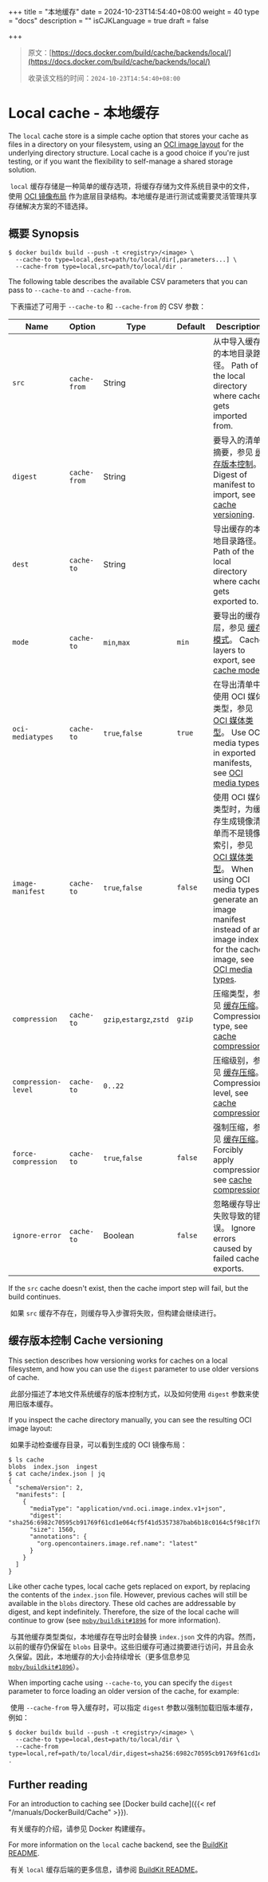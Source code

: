+++
title = "本地缓存"
date = 2024-10-23T14:54:40+08:00
weight = 40
type = "docs"
description = ""
isCJKLanguage = true
draft = false

+++

> 原文：[https://docs.docker.com/build/cache/backends/local/](https://docs.docker.com/build/cache/backends/local/)
>
> 收录该文档的时间：`2024-10-23T14:54:40+08:00`

# Local cache - 本地缓存

The `local` cache store is a simple cache option that stores your cache as files in a directory on your filesystem, using an [OCI image layout](https://github.com/opencontainers/image-spec/blob/main/image-layout.md) for the underlying directory structure. Local cache is a good choice if you're just testing, or if you want the flexibility to self-manage a shared storage solution.

​	`local` 缓存存储是一种简单的缓存选项，将缓存存储为文件系统目录中的文件，使用 [OCI 镜像布局](https://github.com/opencontainers/image-spec/blob/main/image-layout.md) 作为底层目录结构。本地缓存是进行测试或需要灵活管理共享存储解决方案的不错选择。

## 概要 Synopsis



```console
$ docker buildx build --push -t <registry>/<image> \
  --cache-to type=local,dest=path/to/local/dir[,parameters...] \
  --cache-from type=local,src=path/to/local/dir .
```

The following table describes the available CSV parameters that you can pass to `--cache-to` and `--cache-from`.

​	下表描述了可用于 `--cache-to` 和 `--cache-from` 的 CSV 参数：

| Name                | Option       | Type                    | Default | Description                                                  |
| ------------------- | ------------ | ----------------------- | ------- | ------------------------------------------------------------ |
| `src`               | `cache-from` | String                  |         | 从中导入缓存的本地目录路径。 Path of the local directory where cache gets imported from. |
| `digest`            | `cache-from` | String                  |         | 要导入的清单摘要，参见 [缓存版本控制](https://docs.docker.com/build/cache/backends/local/#cache-versioning)。 Digest of manifest to import, see [cache versioning](https://docs.docker.com/build/cache/backends/local/#cache-versioning). |
| `dest`              | `cache-to`   | String                  |         | 导出缓存的本地目录路径。 Path of the local directory where cache gets exported to. |
| `mode`              | `cache-to`   | `min`,`max`             | `min`   | 要导出的缓存层，参见 [缓存模式](https://docs.docker.com/build/cache/backends/#cache-mode)。 Cache layers to export, see [cache mode](https://docs.docker.com/build/cache/backends/#cache-mode). |
| `oci-mediatypes`    | `cache-to`   | `true`,`false`          | `true`  | 在导出清单中使用 OCI 媒体类型，参见 [OCI 媒体类型](https://docs.docker.com/build/cache/backends/#oci-media-types)。 Use OCI media types in exported manifests, see [OCI media types](https://docs.docker.com/build/cache/backends/#oci-media-types). |
| `image-manifest`    | `cache-to`   | `true`,`false`          | `false` | 使用 OCI 媒体类型时，为缓存生成镜像清单而不是镜像索引，参见 [OCI 媒体类型](https://docs.docker.com/build/cache/backends/#oci-media-types)。 When using OCI media types, generate an image manifest instead of an image index for the cache image, see [OCI media types](https://docs.docker.com/build/cache/backends/#oci-media-types). |
| `compression`       | `cache-to`   | `gzip`,`estargz`,`zstd` | `gzip`  | 压缩类型，参见 [缓存压缩](https://docs.docker.com/build/cache/backends/#cache-compression)。Compression type, see [cache compression](https://docs.docker.com/build/cache/backends/#cache-compression). |
| `compression-level` | `cache-to`   | `0..22`                 |         | 压缩级别，参见 [缓存压缩](https://docs.docker.com/build/cache/backends/#cache-compression)。Compression level, see [cache compression](https://docs.docker.com/build/cache/backends/#cache-compression). |
| `force-compression` | `cache-to`   | `true`,`false`          | `false` | 强制压缩，参见 [缓存压缩](https://docs.docker.com/build/cache/backends/#cache-compression)。 Forcibly apply compression, see [cache compression](https://docs.docker.com/build/cache/backends/#cache-compression). |
| `ignore-error`      | `cache-to`   | Boolean                 | `false` | 忽略缓存导出失败导致的错误。 Ignore errors caused by failed cache exports. |

If the `src` cache doesn't exist, then the cache import step will fail, but the build continues.

​	如果 `src` 缓存不存在，则缓存导入步骤将失败，但构建会继续进行。

## 缓存版本控制 Cache versioning

This section describes how versioning works for caches on a local filesystem, and how you can use the `digest` parameter to use older versions of cache.

​	此部分描述了本地文件系统缓存的版本控制方式，以及如何使用 `digest` 参数来使用旧版本缓存。

If you inspect the cache directory manually, you can see the resulting OCI image layout:

​	如果手动检查缓存目录，可以看到生成的 OCI 镜像布局：



```console
$ ls cache
blobs  index.json  ingest
$ cat cache/index.json | jq
{
  "schemaVersion": 2,
  "manifests": [
    {
      "mediaType": "application/vnd.oci.image.index.v1+json",
      "digest": "sha256:6982c70595cb91769f61cd1e064cf5f41d5357387bab6b18c0164c5f98c1f707",
      "size": 1560,
      "annotations": {
        "org.opencontainers.image.ref.name": "latest"
      }
    }
  ]
}
```

Like other cache types, local cache gets replaced on export, by replacing the contents of the `index.json` file. However, previous caches will still be available in the `blobs` directory. These old caches are addressable by digest, and kept indefinitely. Therefore, the size of the local cache will continue to grow (see [`moby/buildkit#1896`](https://github.com/moby/buildkit/issues/1896) for more information).

​	与其他缓存类型类似，本地缓存在导出时会替换 `index.json` 文件的内容。然而，以前的缓存仍保留在 `blobs` 目录中。这些旧缓存可通过摘要进行访问，并且会永久保留。因此，本地缓存的大小会持续增长（更多信息参见 [`moby/buildkit#1896`](https://github.com/moby/buildkit/issues/1896)）。

When importing cache using `--cache-to`, you can specify the `digest` parameter to force loading an older version of the cache, for example:

​	使用 `--cache-from` 导入缓存时，可以指定 `digest` 参数以强制加载旧版本缓存，例如：



```console
$ docker buildx build --push -t <registry>/<image> \
  --cache-to type=local,dest=path/to/local/dir \
  --cache-from type=local,ref=path/to/local/dir,digest=sha256:6982c70595cb91769f61cd1e064cf5f41d5357387bab6b18c0164c5f98c1f707 .
```

## Further reading

For an introduction to caching see [Docker build cache]({{< ref "/manuals/DockerBuild/Cache" >}}).

​	有关缓存的介绍，请参见 Docker 构建缓存。

For more information on the `local` cache backend, see the [BuildKit README](https://github.com/moby/buildkit#local-directory-1).

​	有关 `local` 缓存后端的更多信息，请参阅 [BuildKit README](https://github.com/moby/buildkit#local-directory-1)。


